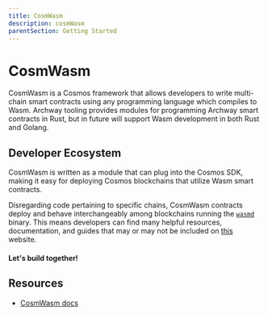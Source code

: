 ```yaml
---
title: CosmWasm
description: cosmWasm
parentSection: Getting Started
---
```


# CosmWasm

CosmWasm is a Cosmos framework that allows developers to write multi-chain smart contracts using any programming language which compiles to Wasm. Archway tooling provides modules for programming Archway smart contracts in Rust, but in future will support Wasm development in both Rust and Golang.

## Developer Ecosystem

CosmWasm is written as a module that can plug into the Cosmos SDK, making it easy for deploying Cosmos blockchains that utilize Wasm smart contracts.

Disregarding code pertaining to specific chains, CosmWasm contracts deploy and behave interchangeably among blockchains running the [`wasmd`](https://github.com/CosmWasm/wasmd) binary. This means developers can find many helpful resources, documentation, and guides that may or may not be included on [this](https://docs.archway.io) website.

#### Let's build together!

## Resources

- [CosmWasm docs](https://docs.cosmwasm.com/)
